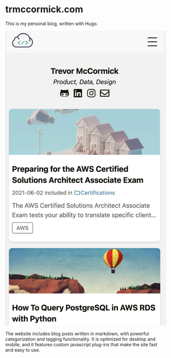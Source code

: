 # trmccormick.com

This is my personal blog, written with Hugo.

![mobile site](https://github.com/trevormccormick/trmccormick/blob/main/static/trmccormick.com_example.webp?raw=true)

The website includes blog posts written in markdown, with powerful categorization and tagging functionality. It is optimized for desktop and mobile, and it features custom javascript plug-ins that make the site fast and easy to use. 